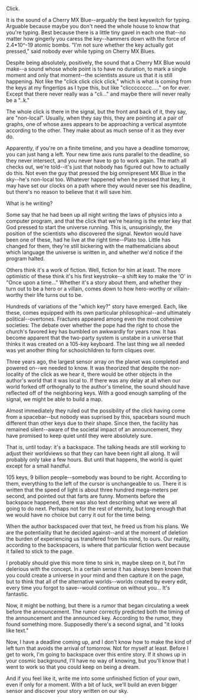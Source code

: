 Click.

It is the sound of a Cherry MX Blue--arguably the best keyswitch for typing.
Arguable because maybe you don't need the whole house to know that you're typing.
Best because there is a little tiny gavel in each one that--no matter how gingerly you caress the key--hammers down with the force of 2.4*10^-19 atomic bombs.
"I'm not sure whether the key actually got pressed," said nobody ever while typing on Cherry MX Blues.

Despite being absolutely, positively, the sound that a Cherry MX Blue would make--a sound whose whole point is to have no duration, to mark a single moment and only that moment--the scientists assure us that it is still happening.
Not like the "click click click click," which is what is coming from the keys at my fingertips as I type this, but like "clicccccccc....." on for ever.
Except that there never really was a "cli..." and maybe there will never really be a "..k."

The whole click is there in the signal, but the front and back of it, they say, are "non-local".
Usually, when they say this, they are pointing at a pair of graphs, one of whose axes appears to be approaching a vertical asymtote according to the other.
They make about as much sense of it as they ever do.

Apparently, if you're on a finite timeline, and you have a deadline tomorrow, you can just hang a left.
Your new time axis runs parallel to the deadline, so they never intersect, and you never have to go to work again.
The math all checks out, we're told--it's just that nobody has figured out how to actually do this.
Not even the guy that pressed the big omnipresent MX Blue in the sky--he's non-local too.
Whatever happened when he pressed that key, it may have set our clocks on a path where they would never see his deadline, but there's no reason to believe that it will save him.

What is he writing?

Some say that he had been up all night writing the laws of physics into a computer program, and that the click that we're hearing is the enter key that God pressed to start the universe running.
This is, unsuprisingly, the position of the scientists who discovered the signal.
Newton would have been one of these, had he live at the right time--Plato too.
Little has changed for them, they're still bickering with the mathematicians about which language the universe is written in, and whether we'd notice if the program halted.

Others think it's a work of fiction.
Well, fiction for him at least.
The more optimistic of these think it's his first keystroke--a shift key to make the 'O' in "Once upon a time..."
Whether it's a story about them, and whether they turn out to be a hero or a villain, comes down to how hero-worthy or villain-worthy their life turns out to be.

Hundreds of variations of the "which key?" story have emerged.
Each, like these, comes equipped with its own particular philosophical--and ultimately political--overtones.
Fractures appeared among even the most cohesive societies:
The debate over whether the pope had the right to chose the church's favored key has bumbled on awkwardly for years now.
It has become apparent that the two-party system is unstabe in a universe that thinks it was created on a 105-key keyboard.
The last thing we all needed was yet another thing for schoolchildren to form cliques over.

Three years ago, the largest sensor array on the planet was completed and powered on--we needed to know.
It was theorized that despite the non-locality of the click as we hear it, there would be other objects in the author's world that it was local to.  If there was any delay at all when our world forked off orthognally to the author's timeline, the sound should have reflected off of the neighboring keys.  With a good enough sampling of the signal, we might be able to build a map.

Almost immediately they ruled out the possibility of the click having come from a spacebar--but nobody was suprised by this, spacebars sound much different than other keys due to their shape.
Since then, the facility has remained silent--aware of the societal impact of an announcement, they have promised to keep quiet until they were absolutely sure.

That is, until today: it's a backspace.
The talking heads are still working to adjust their worldviews so that they can have been right all along.
It will probably only take a few hours.
But until that happens, the world is quiet except for a small handful.

105 keys, 9 billion people--somebody was bound to be right.
According to them, everything to the left of the cursor is unchangeable to us.
There it is written that the speed of light is about three hundred mega-meters per second, and pointed out that farts are funny.
Moments before the backspace happened, there was also text describing what we were all going to do next.
Perhaps not for the rest of eternity, but long enough that we would have no choice but carry it out for the time being.

When the author backspaced over that text, he freed us from his plans.
We are the potentiality that he decided against--and at the moment of deletion the burden of experiencing us transfered from his mind, to ours.
Our reality, according to the backspacers, is where that particular fiction went because it failed to stick to the page.

I probably should give this more time to sink in, maybe sleep on it, but I'm delerious with the concept.
In a certain sense it has always been known that you could create a universe in your mind and then capture it on the page, but to think that all of the alternative worlds--worlds created by every edit, every time you forgot to save--would continue on without you...
It's fantastic.

Now, it might be nothing, but there is a rumor that began circulating a week before the announcement.
The rumor correctly predicted both the timing of the announcement and the announced key.
According to the rumor, they found something more.
Supposedly there's a second signal, and "it looks like text."

Now, I have a deadline coming up, and I don't know how to make the kind of left turn that avoids the arrival of tomorrow.
Not for myself at least.
Before I get to work, I'm going to backspace over this entire story.
If it shows up in your cosmic background, I'll have no way of knowing, but you'll know that I went to work so that you could keep on being a dream.

And if you feel like it, write me into some unfinished fiction of your own, even if only for a moment.
With a bit of luck, we'll build an even bigger sensor and discover your story written on our sky.
